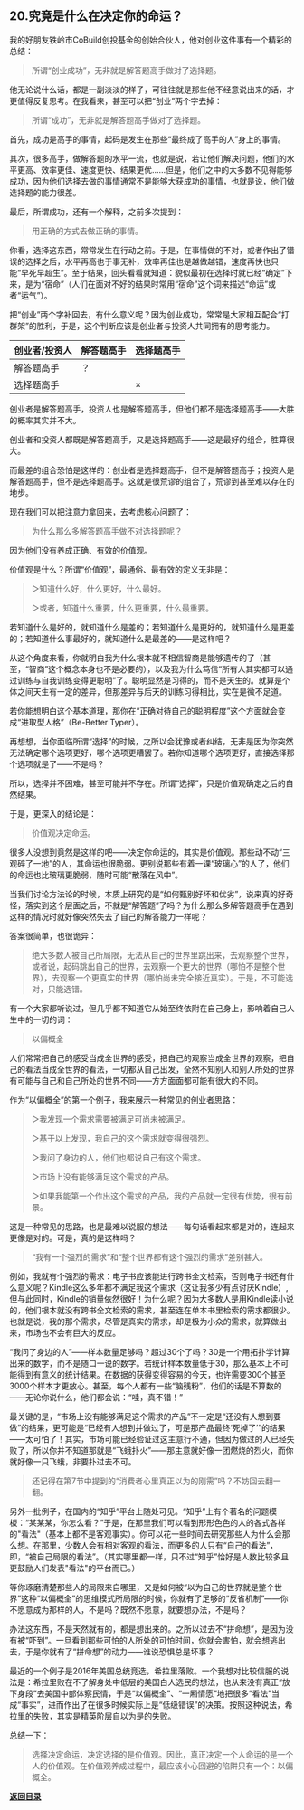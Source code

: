 ## 20.究竟是什么在决定你的命运？

我的好朋友铁岭市CoBuild创投基金的创始合伙人，他对创业这件事有一个精彩的总结：

> 所谓“创业成功”，无非就是解答题高手做对了选择题。

他无论说什么话，都是一副淡淡的样子，可往往就是那些他不经意说出来的话，才更值得反复思考。在我看来，甚至可以把“创业”两个字去掉：

> 所谓“成功”，无非就是解答题高手做对了选择题。

首先，成功是高手的事情，起码是发生在那些“最终成了高手的人”身上的事情。

其次，很多高手，做解答题的水平一流，也就是说，若让他们解决问题，他们的水平更高、效率更佳、速度更快、结果更优……但是，他们之中的大多数不见得能够成功，因为他们选择去做的事情通常不是能够大获成功的事情，也就是说，他们做选择题的能力很差。

最后，所谓成功，还有一个解释，之前多次提到：

> 用正确的方式去做正确的事情。

你看，选择这东西，常常发生在行动之前。于是，在事情做的不对，或者作出了错误的选择之后，水平再高也于事无补，效率再佳也是越做越错，速度再快也只能“早死早超生”。至于结果，回头看看就知道：貌似最初在选择时就已经“确定”下来，是为“宿命”（人们在面对不好的结果时常用“宿命”这个词来描述“命运”或者“运气”）。

把“创业”两个字补回去，有什么意义呢？因为创业成功，常常是大家相互配合“打群架”的胜利，于是，这个判断应该是创业者与投资人共同拥有的思考能力。

| 创业者/投资人 | 解答题高手 | 选择题高手 |
| ------------- | ---------- | ---------- |
| 解答题高手    | ？         |            |
| 选择题高手    |            | ×          |

创业者是解答题高手，投资人也是解答题高手，但他们都不是选择题高手——大胜的概率其实并不大。

创业者和投资人都既是解答题高手，又是选择题高手——这是最好的组合，胜算很大。

而最差的组合恐怕是这样的：创业者是选择题高手，但不是解答题高手；投资人是解答题高手，但不是选择题高手。这就是很荒谬的组合了，荒谬到甚至难以存在的地步。

现在我们可以把注意力拿回来，去考虑核心问题了：

> 为什么那么多解答题高手做不对选择题呢？

因为他们没有养成正确、有效的价值观。

价值观是什么？所谓“价值观”，最通俗、最有效的定义无非是：

> ▷知道什么好，什么更好，什么最好。
>
> ▷或者，知道什么重要，什么更重要，什么最重要。

若知道什么是好的，就知道什么是差的；若知道什么是更好的，就知道什么是更差的；若知道什么事最好的，就知道什么是最差的——是这样吧？

从这个角度来看，你就明白我为什么根本就不相信智商是能够遗传的了（甚至，“智商”这个概念本身也不是必要的），以及我为什么笃信“所有人其实都可以通过训练与自我训练变得更聪明”了。聪明显然是习得的，而不是天生的。就算是个体之间天生有一定的差异，但那差异与后天的训练习得相比，实在是微不足道。

若你能想明白这个基本道理，那你在“正确对待自己的聪明程度”这个方面就会变成“进取型人格”（Be-Better Typer）。

再想想，当你面临所谓“选择”的时候，之所以会犹豫或者纠结，无非是因为你突然无法确定哪个选项更好，哪个选项更糟罢了。若你知道哪个选项更好，直接选择那个选项就是了——不是吗？

所以，选择并不困难，甚至可能并不存在。所谓“选择”，只是价值观确定之后的自然结果。

于是，更深入的结论是：

> 价值观决定命运。

很多人没想到竟然是这样的吧——决定你命运的，其实是价值观。那些动不动“三观碎了一地”的人，其命运也很脆弱。更别说那些有着一课“玻璃心”的人了，他们的命运也比玻璃更脆弱，随时可能“散落在风中”。

当我们讨论方法论的时候，本质上研究的是“如何甄别好坏和优劣”，说来真的好奇怪，落实到这个层面之后，不就是“解答题”了吗？为什么那么多解答题高手在遇到这样的情况时就好像突然失去了自己的解答能力一样呢？

答案很简单，也很诡异：

> 绝大多数人被自己所局限，无法从自己的世界里跳出来，去观察整个世界，或者说，起码跳出自己的世界，去观察一个更大的世界（哪怕不是整个世界），去观察一个更真实的世界（哪怕尚未完全接近真实）。于是，不可能选对，只能选错。

有一个大家都听说过，但几乎都不知道它从始至终依附在自己身上，影响着自己人生中的一切的词：

> 以偏概全

人们常常把自己的感受当成全世界的感受，把自己的观察当成全世界的观察，把自己的看法当成全世界的看法，一切都从自己出发，全然不知别人和别人所处的世界有可能与自己和自己所处的世界不同——方方面面都可能有很大的不同。

作为“以偏概全”的第一个例子，我来展示一种常见的创业者思路：

> ▷我发现一个需求需要被满足可尚未被满足。
>
> ▷基于以上发现，我自己的这个需求就变得很强烈。
>
> ▷我问了身边的人，他们也都说自己有这个需求。
>
> ▷市场上没有能够满足这个需求的产品。
>
> ▷如果我能第一个作出这个需求的产品，我的产品就一定很有优势，很有前景。

这是一种常见的思路，也是最难以说服的想法——每句话看起来都是对的，连起来更像是对的。可是，真的是这样吗？

> “我有一个强烈的需求”和“整个世界都有这个强烈的需求”差别甚大。

例如，我就有个强烈的需求：电子书应该能进行跨书全文检索，否则电子书还有什么意义呢？Kindle这么多年都不满足我这个需求（这让我多少有点讨厌Kindle）,但与此同时，Kindle的销量依然很好！为什么呢？因为大多数人是用Kindle读小说的，他们根本就没有跨书全文检索的需求，甚至连在单本书里检索的需求都很少。也就是说，我的那个需求，尽管是真实的需求，却是极为小众的需求，就算做出来，市场也不会有巨大的反应。

“我问了身边的人”——样本数量足够吗？超过30个了吗？30是一个用拓扑学计算出来的数字，而不是随口一说的数字。若统计样本数量低于30，那么基本上不可能得到有意义的统计结果。在数据的获得变得容易的今天，也许需要300个甚至3000个样本才更放心。甚至，每个人都有一些“脑残粉”，他们的话是不算数的——无论你说什么，他们都会说：“哇，真不错！”

最关键的是，“市场上没有能够满足这个需求的产品”不一定是“还没有人想到要做”的结果，更可能是“已经有人想到并做过了，可是那产品最终‘死掉了’”的结果——太可怕了！其实，市场可能已经验证过这主意行不通，但因为做过的人已经失败了，所以你并不知道那就是“飞蛾扑火”——那主意就好像一团燃烧的烈火，而你就好像一只飞蛾，非要扑过去不可。

> 还记得在第7节中提到的“消费者心里真正以为的刚需”吗？不妨回去翻一翻。

另外一批例子，在国内的“知乎”平台上随处可见。“知乎”上有个著名的问题模板：“某某某，你怎么看？”于是，在那里我们可以看到形形色色的人的各式各样的"看法"（基本上都不是客观事实）。你可以花一些时间去研究那些人为什么会那么想。在那里，少数人会有相对客观的看法，而更多的人只有“自己的看法”，即，“被自己局限的看法”。（其实哪里都一样，只不过“知乎”恰好是人数比较多且更鼓励人们发表"看法"的平台而已。）

等你琢磨清楚那些人的局限来自哪里，又是如何被“以为自己的世界就是整个世界”这种“以偏概全”的思维模式所局限的时候，你就有了足够的“反省机制”——你不愿意成为那样的人，不是吗？既然不愿意，就要想办法，不是吗？

办法这东西，不是天然就有的，都是想出来的。之所以过去不“拼命想”，是因为没有被“吓到”。一旦看到那些可怕的人所处的可怕时间，你就会害怕，就会想逃出去，于是你就有了“拼命想”的动力——谁说恐惧总是坏事？

最近的一个例子是2016年美国总统竞选，希拉里落败。一个我想对比较信服的说法是：希拉里败在不了解身处中低层的美国白人选民的想法，也从来没有真正“放下身段”去美国中部体察民情，于是“以偏概全”、“一厢情愿”地把很多“看法”当成“事实”，进而作出了在很多时候实际上是“低级错误”的决策。按照这种说法，希拉里的失败，其实是精英阶层自以为是的失败。

总结一下：

> 选择决定命运，决定选择的是价值观。因此，真正决定一个人命运的是一个人的价值观。在价值观养成过程中，最应该小心回避的陷阱只有一个：以偏概全。

[**返回目录**](./menu.md)
